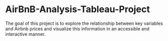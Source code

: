 # AirBnB-Analysis-Tableau-Project
The goal of this project is to explore the relationship between key variables and Airbnb prices and visualize this information in an accessible and interactive manner.
